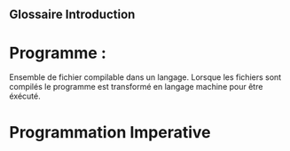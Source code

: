 ## Glossaire Introduction

# Programme :
Ensemble de fichier compilable dans un langage. Lorsque les fichiers sont compilés le programme est transformé en langage machine pour être éxécuté.

# Programmation Imperative
